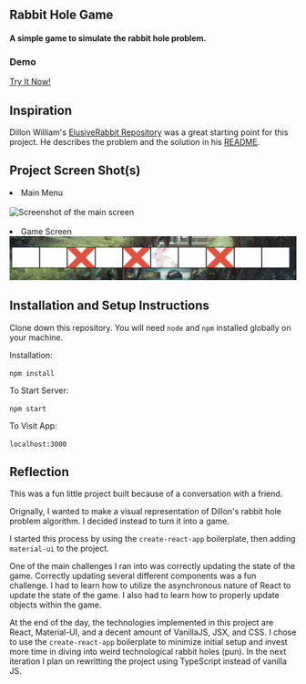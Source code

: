 ## Rabbit Hole Game

#### A simple game to simulate the rabbit hole problem.

### Demo
[Try It Now!](https://rabbit-hole-game.netlify.app)

## Inspiration
Dillon William's [ElusiveRabbit Repository](https://github.com/DillonRmD/ElusiveRabbit) was a great starting point for this project. He describes the problem and the solution in his [README](https://github.com/DillonRmD/ElusiveRabbit/blob/main/README.md).

## Project Screen Shot(s)

<li> Main Menu </li>
<br>
<img src="public/images/readme1.png" alt="Screenshot of the main screen" width="500" height="500"/><br><br>

<li> Game Screen </li>
<img src="public/images/readme2.png" alt="Screenshot of the game" /><br>

## Installation and Setup Instructions
Clone down this repository. You will need `node` and `npm` installed globally on your machine.  

Installation:

`npm install`  

To Start Server:

`npm start`  

To Visit App:

`localhost:3000`  

## Reflection

This was a fun little project built because of a conversation with a friend.

Orignally, I wanted to make a visual representation of Dillon's rabbit hole problem algorithm. I decided instead to turn it into a game.


I started this process by using the `create-react-app` boilerplate, then adding `material-ui` to the project.  


One of the main challenges I ran into was correctly updating the state of the game. Correctly updating several different components was a fun challenge. I had to learn how to utilize the asynchronous nature of React to update the state of the game. I also had to learn how to properly update objects within the game.

At the end of the day, the technologies implemented in this project are React, Material-UI, and a decent amount of VanillaJS, JSX, and CSS. I chose to use the `create-react-app` boilerplate to minimize initial setup and invest more time in diving into weird technological rabbit holes (pun). In the next iteration I plan on rewritting the project using TypeScript instead of vanilla JS.
